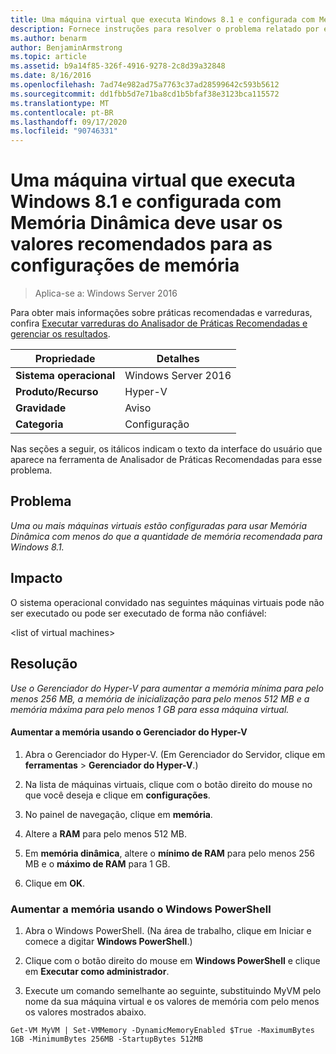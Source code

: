 ```yaml
---
title: Uma máquina virtual que executa Windows 8.1 e configurada com Memória Dinâmica deve usar os valores recomendados para as configurações de memória
description: Fornece instruções para resolver o problema relatado por essa regra de Analisador de Práticas Recomendadas.
ms.author: benarm
author: BenjaminArmstrong
ms.topic: article
ms.assetid: b9a14f85-326f-4916-9278-2c8d39a32848
ms.date: 8/16/2016
ms.openlocfilehash: 7ad74e982ad75a7763c37ad28599642c593b5612
ms.sourcegitcommit: dd1fbb5d7e71ba8cd1b5bfaf38e3123bca115572
ms.translationtype: MT
ms.contentlocale: pt-BR
ms.lasthandoff: 09/17/2020
ms.locfileid: "90746331"
---
```

# <a name="a-virtual-machine-running-windows-81-and-configured-with-dynamic-memory-should-use-recommended-values-for-memory-settings"></a>Uma máquina virtual que executa Windows 8.1 e configurada com Memória Dinâmica deve usar os valores recomendados para as configurações de memória

>Aplica-se a: Windows Server 2016

Para obter mais informações sobre práticas recomendadas e varreduras, confira [Executar varreduras do Analisador de Práticas Recomendadas e gerenciar os resultados](https://go.microsoft.com/fwlink/p/?LinkID=223177).

|Propriedade|Detalhes|
|-|-|
|**Sistema operacional**|Windows Server 2016|
|**Produto/Recurso**|Hyper-V|
|**Gravidade**|Aviso|
|**Categoria**|Configuração|

Nas seções a seguir, os itálicos indicam o texto da interface do usuário que aparece na ferramenta de Analisador de Práticas Recomendadas para esse problema.

## <a name="issue"></a>**Problema**
*Uma ou mais máquinas virtuais estão configuradas para usar Memória Dinâmica com menos do que a quantidade de memória recomendada para Windows 8.1.*

## <a name="impact"></a>**Impacto**
O sistema operacional convidado nas seguintes máquinas virtuais pode não ser executado ou pode ser executado de forma não confiável:

\<list of virtual machines>


## <a name="resolution"></a>**Resolução**
*Use o Gerenciador do Hyper-V para aumentar a memória mínima para pelo menos 256 MB, a memória de inicialização para pelo menos 512 MB e a memória máxima para pelo menos 1 GB para essa máquina virtual.*

#### <a name="increase-memory-using-hyper-v-manager"></a>Aumentar a memória usando o Gerenciador do Hyper-V

1.  Abra o Gerenciador do Hyper-V. (Em Gerenciador do Servidor, clique em **ferramentas**  >  **Gerenciador do Hyper-V**.)

2.  Na lista de máquinas virtuais, clique com o botão direito do mouse no que você deseja e clique em **configurações**.

3.  No painel de navegação, clique em **memória**.

4.  Altere a **RAM** para pelo menos 512 MB.

5.  Em **memória dinâmica**, altere o **mínimo de RAM** para pelo menos 256 MB e o **máximo de RAM** para 1 GB.

6.  Clique em **OK**.

### <a name="increase-memory-using-windows-powershell"></a>Aumentar a memória usando o Windows PowerShell

1.  Abra o Windows PowerShell. (Na área de trabalho, clique em Iniciar e comece a digitar **Windows PowerShell**.)

2.  Clique com o botão direito do mouse em **Windows PowerShell** e clique em **Executar como administrador**.

3.  Execute um comando semelhante ao seguinte, substituindo MyVM pelo nome da sua máquina virtual e os valores de memória com pelo menos os valores mostrados abaixo.

```
Get-VM MyVM | Set-VMMemory -DynamicMemoryEnabled $True -MaximumBytes 1GB -MinimumBytes 256MB -StartupBytes 512MB
```



